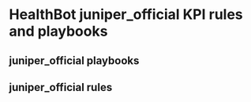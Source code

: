 # HealthBot juniper_official KPI rules and playbooks

## juniper_official playbooks

## juniper_official rules

